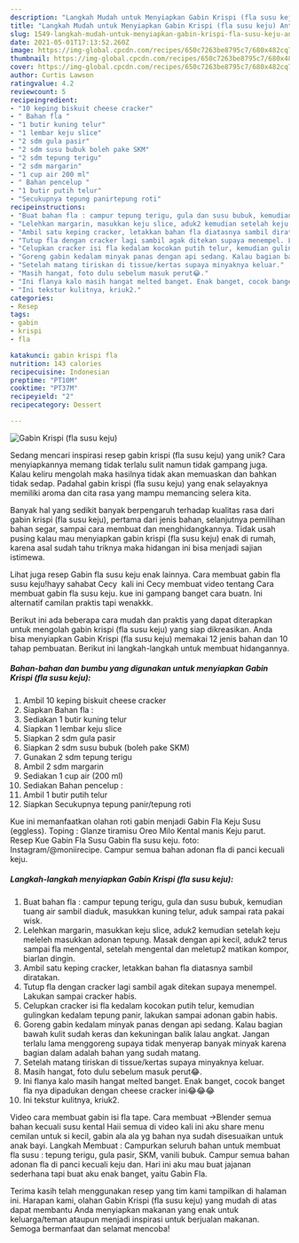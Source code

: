 ```yaml
---
description: "Langkah Mudah untuk Menyiapkan Gabin Krispi (fla susu keju) Anti Gagal"
title: "Langkah Mudah untuk Menyiapkan Gabin Krispi (fla susu keju) Anti Gagal"
slug: 1549-langkah-mudah-untuk-menyiapkan-gabin-krispi-fla-susu-keju-anti-gagal
date: 2021-05-01T17:13:52.260Z
image: https://img-global.cpcdn.com/recipes/650c7263be8795c7/680x482cq70/gabin-krispi-fla-susu-keju-foto-resep-utama.jpg
thumbnail: https://img-global.cpcdn.com/recipes/650c7263be8795c7/680x482cq70/gabin-krispi-fla-susu-keju-foto-resep-utama.jpg
cover: https://img-global.cpcdn.com/recipes/650c7263be8795c7/680x482cq70/gabin-krispi-fla-susu-keju-foto-resep-utama.jpg
author: Curtis Lawson
ratingvalue: 4.2
reviewcount: 5
recipeingredient:
- "10 keping biskuit cheese cracker"
- " Bahan fla "
- "1 butir kuning telur"
- "1 lembar keju slice"
- "2 sdm gula pasir"
- "2 sdm susu bubuk boleh pake SKM"
- "2 sdm tepung terigu"
- "2 sdm margarin"
- "1 cup air 200 ml"
- " Bahan pencelup "
- "1 butir putih telur"
- "Secukupnya tepung panirtepung roti"
recipeinstructions:
- "Buat bahan fla : campur tepung terigu, gula dan susu bubuk, kemudian tuang air sambil diaduk, masukkan kuning telur, aduk sampai rata pakai wisk."
- "Lelehkan margarin, masukkan keju slice, aduk2 kemudian setelah keju meleleh masukkan adonan tepung. Masak dengan api kecil, aduk2 terus sampai fla mengental, setelah mengental dan meletup2 matikan kompor, biarlan dingin."
- "Ambil satu keping cracker, letakkan bahan fla diatasnya sambil diratakan."
- "Tutup fla dengan cracker lagi sambil agak ditekan supaya menempel. Lakukan sampai cracker habis."
- "Celupkan cracker isi fla kedalam kocokan putih telur, kemudian gulingkan kedalam tepung panir, lakukan sampai adonan gabin habis."
- "Goreng gabin kedalam minyak panas dengan api sedang. Kalau bagian bawah kulit sudah keras dan kekuningan balik lalau angkat. Jangan terlalu lama menggoreng supaya tidak menyerap banyak minyak karena bagian dalam adalah bahan yang sudah matang."
- "Setelah matang tiriskan di tissue/kertas supaya minyaknya keluar."
- "Masih hangat, foto dulu sebelum masuk perut😂."
- "Ini flanya kalo masih hangat melted banget. Enak banget, cocok banget fla nya dipadukan dengan cheese cracker ini😂😂😂"
- "Ini tekstur kulitnya, kriuk2."
categories:
- Resep
tags:
- gabin
- krispi
- fla

katakunci: gabin krispi fla 
nutrition: 143 calories
recipecuisine: Indonesian
preptime: "PT10M"
cooktime: "PT37M"
recipeyield: "2"
recipecategory: Dessert

---
```



![Gabin Krispi (fla susu keju)](https://img-global.cpcdn.com/recipes/650c7263be8795c7/680x482cq70/gabin-krispi-fla-susu-keju-foto-resep-utama.jpg)

Sedang mencari inspirasi resep gabin krispi (fla susu keju) yang unik? Cara menyiapkannya memang tidak terlalu sulit namun tidak gampang juga. Kalau keliru mengolah maka hasilnya tidak akan memuaskan dan bahkan tidak sedap. Padahal gabin krispi (fla susu keju) yang enak selayaknya memiliki aroma dan cita rasa yang mampu memancing selera kita.

Banyak hal yang sedikit banyak berpengaruh terhadap kualitas rasa dari gabin krispi (fla susu keju), pertama dari jenis bahan, selanjutnya pemilihan bahan segar, sampai cara membuat dan menghidangkannya. Tidak usah pusing kalau mau menyiapkan gabin krispi (fla susu keju) enak di rumah, karena asal sudah tahu triknya maka hidangan ini bisa menjadi sajian istimewa.

Lihat juga resep Gabin fla susu keju enak lainnya. Cara membuat gabin fla susu keju!hayy sahabat Cecy ️ kali ini Cecy membuat video tentang Cara membuat gabin fla susu keju. kue ini gampang banget cara buatn. Ini alternatif camilan praktis tapi wenakkk.


Berikut ini ada beberapa cara mudah dan praktis yang dapat diterapkan untuk mengolah gabin krispi (fla susu keju) yang siap dikreasikan. Anda bisa menyiapkan Gabin Krispi (fla susu keju) memakai 12 jenis bahan dan 10 tahap pembuatan. Berikut ini langkah-langkah untuk membuat hidangannya.

<!--inarticleads1-->

##### Bahan-bahan dan bumbu yang digunakan untuk menyiapkan Gabin Krispi (fla susu keju):

1. Ambil 10 keping biskuit cheese cracker
1. Siapkan  Bahan fla :
1. Sediakan 1 butir kuning telur
1. Siapkan 1 lembar keju slice
1. Siapkan 2 sdm gula pasir
1. Siapkan 2 sdm susu bubuk (boleh pake SKM)
1. Gunakan 2 sdm tepung terigu
1. Ambil 2 sdm margarin
1. Sediakan 1 cup air (200 ml)
1. Sediakan  Bahan pencelup :
1. Ambil 1 butir putih telur
1. Siapkan Secukupnya tepung panir/tepung roti


Kue ini memanfaatkan olahan roti gabin menjadi Gabin Fla Keju Susu (eggless). Toping : Glanze tiramisu Oreo Milo Kental manis Keju parut. Resep Kue Gabin Fla Susu Gabin fla susu keju. foto: Instagram/@moniirecipe. Campur semua bahan adonan fla di panci kecuali keju. 

<!--inarticleads2-->

##### Langkah-langkah menyiapkan Gabin Krispi (fla susu keju):

1. Buat bahan fla : campur tepung terigu, gula dan susu bubuk, kemudian tuang air sambil diaduk, masukkan kuning telur, aduk sampai rata pakai wisk.
1. Lelehkan margarin, masukkan keju slice, aduk2 kemudian setelah keju meleleh masukkan adonan tepung. Masak dengan api kecil, aduk2 terus sampai fla mengental, setelah mengental dan meletup2 matikan kompor, biarlan dingin.
1. Ambil satu keping cracker, letakkan bahan fla diatasnya sambil diratakan.
1. Tutup fla dengan cracker lagi sambil agak ditekan supaya menempel. Lakukan sampai cracker habis.
1. Celupkan cracker isi fla kedalam kocokan putih telur, kemudian gulingkan kedalam tepung panir, lakukan sampai adonan gabin habis.
1. Goreng gabin kedalam minyak panas dengan api sedang. Kalau bagian bawah kulit sudah keras dan kekuningan balik lalau angkat. Jangan terlalu lama menggoreng supaya tidak menyerap banyak minyak karena bagian dalam adalah bahan yang sudah matang.
1. Setelah matang tiriskan di tissue/kertas supaya minyaknya keluar.
1. Masih hangat, foto dulu sebelum masuk perut😂.
1. Ini flanya kalo masih hangat melted banget. Enak banget, cocok banget fla nya dipadukan dengan cheese cracker ini😂😂😂
1. Ini tekstur kulitnya, kriuk2.


Video cara membuat gabin isi fla tape. Cara membuat →Blender semua bahan kecuali susu kental Haii semua di video kali ini aku share menu cemilan untuk si kecil, gabin ala ala yg bahan nya sudah disesuaikan untuk anak bayi. Langkah Membuat : Campurkan seluruh bahan untuk membuat fla susu : tepung terigu, gula pasir, SKM, vanili bubuk. Campur semua bahan adonan fla di panci kecuali keju dan. Hari ini aku mau buat jajanan sederhana tapi buat aku enak banget, yaitu Gabin Fla. 

Terima kasih telah menggunakan resep yang tim kami tampilkan di halaman ini. Harapan kami, olahan Gabin Krispi (fla susu keju) yang mudah di atas dapat membantu Anda menyiapkan makanan yang enak untuk keluarga/teman ataupun menjadi inspirasi untuk berjualan makanan. Semoga bermanfaat dan selamat mencoba!
